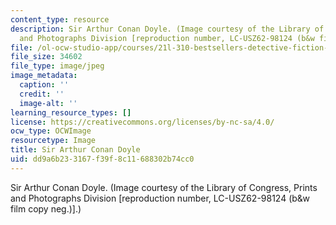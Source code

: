 ```yaml
---
content_type: resource
description: Sir Arthur Conan Doyle. (Image courtesy of the Library of Congress, Prints
  and Photographs Division [reproduction number, LC-USZ62-98124 (b&w film copy neg.)].)
file: /ol-ocw-studio-app/courses/21l-310-bestsellers-detective-fiction-fall-2006/dd9a6b233167f39f8c11688302b74cc0_chp_arthurconand.jpg
file_size: 34602
file_type: image/jpeg
image_metadata:
  caption: ''
  credit: ''
  image-alt: ''
learning_resource_types: []
license: https://creativecommons.org/licenses/by-nc-sa/4.0/
ocw_type: OCWImage
resourcetype: Image
title: Sir Arthur Conan Doyle
uid: dd9a6b23-3167-f39f-8c11-688302b74cc0
---
```

Sir Arthur Conan Doyle. (Image courtesy of the Library of Congress, Prints and Photographs Division [reproduction number, LC-USZ62-98124 (b&w film copy neg.)].)
